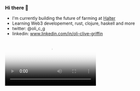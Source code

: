 ### Hi there 👋

- I'm currently building the future of farming at [Halter](https://halterhq.com/)
- Learning Web3 developement, rust, clojure, haskell and more
- twitter: @oli_c_g
- linkedin: www.linkedin.com/in/oli-clive-griffin

<video autoplay="" class="AssetMedia--video" controls="" controlslist="nodownload" loop="" playsinline="" poster="https://lh3.googleusercontent.com/h1cR_Q6MDFJeTRzB1Pm4iDiwqIWpKJ1r-6yZnXga7hAq1Ii0oeM4amUeu0mOSXxvf38vsvapaXykgi_ltNxt_pTA69ZNHYgZ7PovgQ" preload="metadata" style="border-radius: initial;"><source src="https://storage.opensea.io/files/508ad2f932eebe282075133e10906e8a.mp4#t=0.001" type="video/mp4"></video>
